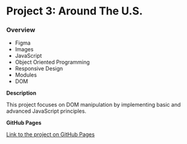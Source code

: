# Project 3: Around The U.S.

### Overview

- Figma
- Images
- JavaScript
- Object Oriented Programming
- Responsive Design
- Modules
- DOM

**Description**

This project focuses on DOM manipulation by implementing basic and advanced JavaScript principles.

**GitHub Pages**

[Link to the project on GitHub Pages](https://roden85.github.io/se_project_aroundtheus/)
